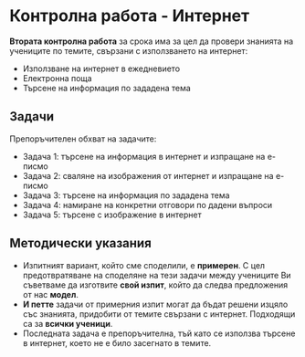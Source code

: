 # Контролна работа - Интернет

**Втората контролна работа** за срока има за цел да провери знанията на учениците по темите, свързани с използването на интернет:
 - Използване на интернет в ежедневието
 - Електронна поща
 - Търсене на информация по зададена тема

## Задачи
Препоръчителен обхват на задачите:
 - Задача 1: търсене на информация в интернет и изпращане на е-писмо
 - Задача 2: сваляне на изображения от интернет и изпращане на е-писмо
 - Задача 3: търсене на информация по зададена тема
 - Задача 4: намиране на конкретни отговори по дадени въпроси
 - Задача 5: търсене с изображение в интернет

## Методически указания
 - Изпитният вариант, който сме споделили, е **примерен**. С цел предотвратяване на споделяне на тези задачи между учениците Ви съветваме да изготвите **свой изпит**, който да следва предложения от нас **модел**.
 - **И петте** задачи от примерния изпит могат да бъдат решени изцяло със знанията, придобити от темите свързани с интернет. Подходящи са за **всички ученици**.
 - Последната задача е препоръчителна, тъй като се използва търсене в интернет, което не е било засегнато в темите. 

